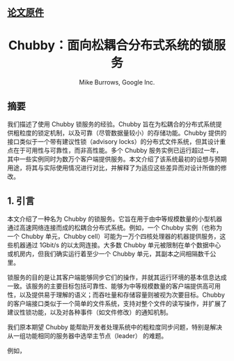 [论文原件](chubby-osdi06.pdf)
---

<h1 align="center">Chubby：面向松耦合分布式系统的锁服务</h1>

<div align="center">Mike Burrows, Google Inc.</div>

## 摘要
我们描述了使用 Chubby 锁服务的经验。Chubby 旨在为松耦合的分布式系统提供粗粒度的锁定机制，以及可靠（尽管数据量较小）的存储功能。Chubby 提供的接口类似于一个带有建议性锁（advisory locks）的分布式文件系统，但其设计重点在于可用性与可靠性，而非高性能。多个 Chubby 服务实例已运行超过一年，其中一些实例同时为数万个客户端提供服务。本文介绍了该系统最初的设想与预期用途，将其与实际使用情况进行对比，并解释了为适应这些差异而对设计所做的修改。

## 1. 引言
本文介绍了一种名为 Chubby 的锁服务。它旨在用于由中等规模数量的小型机器通过高速网络连接而成的松耦合分布式系统。例如，一个 Chubby 实例（也称为一个 Chubby 单元，Chubby cell）可能为一万个四核处理器的机器提供服务，这些机器通过 1Gbit/s 的以太网连接。大多数 Chubby 单元被限制在单个数据中心或机房内，但我们确实运行着至少一个 Chubby 单元，其副本之间相隔数千公里。

锁服务的目的是让其客户端能够同步它们的操作，并就其运行环境的基本信息达成一致。该服务的主要目标包括可靠性、能够为中等规模数量的客户端提供高可用性，以及提供易于理解的语义；而吞吐量和存储容量则被视为次要目标。Chubby 的客户端接口类似于一个简单的文件系统，支持对整个文件的读写操作，并扩展了建议性锁功能，以及对各种事件（如文件修改）的通知机制。

我们原本期望 Chubby 能帮助开发者处理系统中的粗粒度同步问题，特别是解决从一组功能相同的服务器中选举主节点（leader） 的难题。

例如，